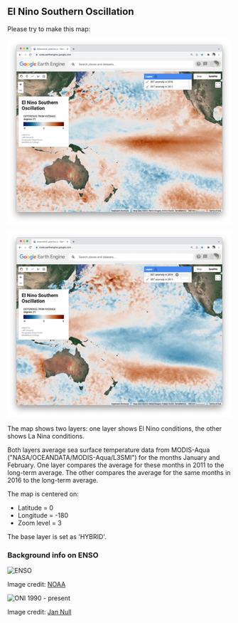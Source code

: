 ## El Nino Southern Oscillation  

Please try to make this map:

![ENSO 2016](images/ENSO_2016.jpg)

![ENSO 2011](images/ENSO_2011.jpg)  

The map shows two layers: one layer shows El Nino conditions, the other shows La Nina conditions.  

Both layers average sea surface temperature data from MODIS-Aqua ("NASA/OCEANDATA/MODIS-Aqua/L3SMI") for the months January and February. One layer compares the average for these months in 2011 to the long-term average. The other compares the average for the same months in 2016 to the long-term average.  

The map is centered on:  
- Latitude = 0
- Longitude = -180
- Zoom level = 3  

The base layer is set as 'HYBRID'.  

### Background info on ENSO

![ENSO](https://www.climate.gov/sites/default/files/2021-04/ENSOPageWhatisElNinoTest_0.png)  

Image credit: [NOAA](https://www.climate.gov/enso)

![ONI 1990 - present](https://ggweather.com/enso/oni1990.png)

Image credit: [Jan Null](https://ggweather.com/enso/oni.htm)  
